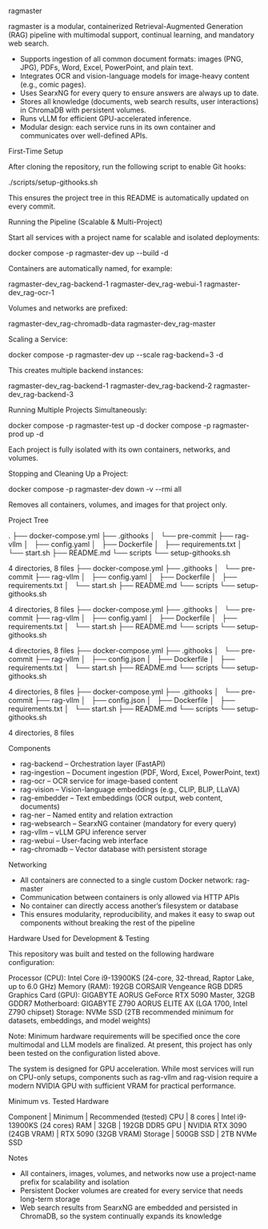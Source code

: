ragmaster

ragmaster is a modular, containerized Retrieval-Augmented Generation (RAG) pipeline with multimodal support, continual learning, and mandatory web search.

- Supports ingestion of all common document formats: images (PNG, JPG), PDFs, Word, Excel, PowerPoint, and plain text.
- Integrates OCR and vision-language models for image-heavy content (e.g., comic pages).
- Uses SearxNG for every query to ensure answers are always up to date.
- Stores all knowledge (documents, web search results, user interactions) in ChromaDB with persistent volumes.
- Runs vLLM for efficient GPU-accelerated inference.
- Modular design: each service runs in its own container and communicates over well-defined APIs.

First-Time Setup

After cloning the repository, run the following script to enable Git hooks:

./scripts/setup-githooks.sh

This ensures the project tree in this README is automatically updated on every commit.

Running the Pipeline (Scalable & Multi-Project)

Start all services with a project name for scalable and isolated deployments:

docker compose -p ragmaster-dev up --build -d

Containers are automatically named, for example:

ragmaster-dev_rag-backend-1
ragmaster-dev_rag-webui-1
ragmaster-dev_rag-ocr-1

Volumes and networks are prefixed:

ragmaster-dev_rag-chromadb-data
ragmaster-dev_rag-master

Scaling a Service:

docker compose -p ragmaster-dev up --scale rag-backend=3 -d

This creates multiple backend instances:

ragmaster-dev_rag-backend-1
ragmaster-dev_rag-backend-2
ragmaster-dev_rag-backend-3

Running Multiple Projects Simultaneously:

docker compose -p ragmaster-test up -d
docker compose -p ragmaster-prod up -d

Each project is fully isolated with its own containers, networks, and volumes.

Stopping and Cleaning Up a Project:

docker compose -p ragmaster-dev down -v --rmi all

Removes all containers, volumes, and images for that project only.

Project Tree

<!-- PROJECT TREE START -->
.
├── docker-compose.yml
├── .githooks
│   └── pre-commit
├── rag-vllm
│   ├── config.yaml
│   ├── Dockerfile
│   ├── requirements.txt
│   └── start.sh
├── README.md
└── scripts
    └── setup-githooks.sh

4 directories, 8 files
├── docker-compose.yml
├── .githooks
│   └── pre-commit
├── rag-vllm
│   ├── config.yaml
│   ├── Dockerfile
│   ├── requirements.txt
│   └── start.sh
├── README.md
└── scripts
    └── setup-githooks.sh

4 directories, 8 files
├── docker-compose.yml
├── .githooks
│   └── pre-commit
├── rag-vllm
│   ├── config.yaml
│   ├── Dockerfile
│   ├── requirements.txt
│   └── start.sh
├── README.md
└── scripts
    └── setup-githooks.sh

4 directories, 8 files
├── docker-compose.yml
├── .githooks
│   └── pre-commit
├── rag-vllm
│   ├── config.json
│   ├── Dockerfile
│   ├── requirements.txt
│   └── start.sh
├── README.md
└── scripts
    └── setup-githooks.sh

4 directories, 8 files
├── docker-compose.yml
├── .githooks
│   └── pre-commit
├── rag-vllm
│   ├── config.json
│   ├── Dockerfile
│   ├── requirements.txt
│   └── start.sh
├── README.md
└── scripts
    └── setup-githooks.sh

4 directories, 8 files
<!-- PROJECT TREE END -->

Components

- rag-backend – Orchestration layer (FastAPI)
- rag-ingestion – Document ingestion (PDF, Word, Excel, PowerPoint, text)
- rag-ocr – OCR service for image-based content
- rag-vision – Vision-language embeddings (e.g., CLIP, BLIP, LLaVA)
- rag-embedder – Text embeddings (OCR output, web content, documents)
- rag-ner – Named entity and relation extraction
- rag-websearch – SearxNG container (mandatory for every query)
- rag-vllm – vLLM GPU inference server
- rag-webui – User-facing web interface
- rag-chromadb – Vector database with persistent storage

Networking

- All containers are connected to a single custom Docker network: rag-master
- Communication between containers is only allowed via HTTP APIs
- No container can directly access another’s filesystem or database
- This ensures modularity, reproducibility, and makes it easy to swap out components without breaking the rest of the pipeline

Hardware Used for Development & Testing

This repository was built and tested on the following hardware configuration:

Processor (CPU): Intel Core i9-13900KS (24-core, 32-thread, Raptor Lake, up to 6.0 GHz)
Memory (RAM): 192GB CORSAIR Vengeance RGB DDR5
Graphics Card (GPU): GIGABYTE AORUS GeForce RTX 5090 Master, 32GB GDDR7
Motherboard: GIGABYTE Z790 AORUS ELITE AX (LGA 1700, Intel Z790 chipset)
Storage: NVMe SSD (2TB recommended minimum for datasets, embeddings, and model weights)

Note: Minimum hardware requirements will be specified once the core multimodal and LLM models are finalized. At present, this project has only been tested on the configuration listed above.

The system is designed for GPU acceleration. While most services will run on CPU-only setups, components such as rag-vllm and rag-vision require a modern NVIDIA GPU with sufficient VRAM for practical performance.

Minimum vs. Tested Hardware

Component | Minimum | Recommended (tested)
CPU | 8 cores | Intel i9-13900KS (24 cores)
RAM | 32GB | 192GB DDR5
GPU | NVIDIA RTX 3090 (24GB VRAM) | RTX 5090 (32GB VRAM)
Storage | 500GB SSD | 2TB NVMe SSD

Notes

- All containers, images, volumes, and networks now use a project-name prefix for scalability and isolation
- Persistent Docker volumes are created for every service that needs long-term storage
- Web search results from SearxNG are embedded and persisted in ChromaDB, so the system continually expands its knowledge
